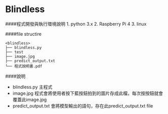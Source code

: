 # Blindless

####程式開發與執行環境說明 
      1. python 3.x 
      2. Raspberry Pi 4 
      3. linux

####file structire
```
<blindless>
├── blindless.py
├── test
├── image.jpg
├── predict_output.txt
└── 程式說明書.pdf
```

####說明 
- blindless.py 
    主程式
- image.jpg 
    程式會將使用者按下藍按鈕拍到的圖片存成此檔，每次按按鈕就會覆蓋此image.jpg
- predict_output.txt 
    會將模型輸出的語句，存在此predict_output.txt file

